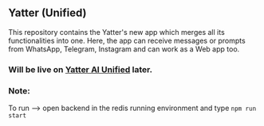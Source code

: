 ## Yatter (Unified)
This repository contains the Yatter's new app which merges all its functionalities into one.
Here, the app can receive messages or prompts from WhatsApp, Telegram, Instagram and can work as a Web app too.

### Will be live on <a href="https://yatterplus.in/" target="_blank">Yatter AI Unified</a> later.

### Note:
To run --> open backend in the redis running environment and type ```npm run start```